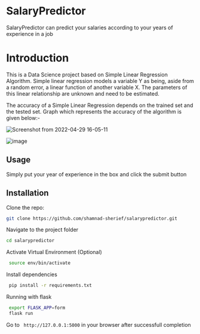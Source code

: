 
# SalaryPredictor

SalaryPredictor can predict your salaries according to your years of experience in a job

# Introduction

This is a Data Science project based on Simple Linear Regression Algorithm. Simple linear regression models a variable Y as being, aside from a random error, a linear function of another variable X. The parameters of this linear relationship are unknown and need to be estimated.


The accuracy of a Simple Linear Regression depends on the trained set and the tested set. Graph which represents the accuracy of the algorithm is given below:-

![Screenshot from 2022-04-29 16-05-11](https://user-images.githubusercontent.com/66134967/165928960-80eeefd6-e477-459b-ad40-d0388e7b79b2.png)



![image](https://user-images.githubusercontent.com/66134967/165929078-77a93c46-7f68-4ca1-8682-bac547cba2ab.png)







## Usage

Simply put your year of experience in the box and click the submit button


## Installation

Clone the repo:

```bash
git clone https://github.com/shamnad-sherief/salarypredictor.git
```
Navigate to the project folder   
```bash
cd salarypredictor
```
Activate Virtual Environment (Optional)
```bash
 source env/bin/activate 
```
Install dependencies
```bash
 pip install -r requirements.txt 
```
Running with flask
```bash
 export FLASK_APP=form
 flask run
```
 Go to ```  http://127.0.0.1:5000 ``` in your browser  after successfull completion
